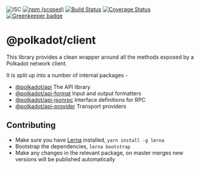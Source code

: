 ![ISC](https://img.shields.io/badge/license-ISC-lightgrey.svg)
[![npm (scoped)](https://img.shields.io/npm/v/@polkadot/api.svg)](https://www.npmjs.com/package/@polkadot/api)
[![Build Status](https://travis-ci.org/polkadot-js/api.svg?branch=master)](https://travis-ci.org/polkadot-js/api)
[![Coverage Status](https://coveralls.io/repos/github/polkadot-js/api/badge.svg?branch=master)](https://coveralls.io/github/polkadot-js/api?branch=master)
[![Greenkeeper badge](https://badges.greenkeeper.io/polkadot-js/api.svg)](https://greenkeeper.io/)

# @polkadot/client

This library provides a clean wrapper around all the methods exposed by a Polkadot network client.

It is split up into a number of internal packages -

- [@polkadot/api](packages/api/) The API library
- [@polkadot/api-format](packages/api-format/) Input and output formatters
- [@polkadot/api-jsonrpc](packages/api-jsonrpc/) Interface definitions for RPC
- [@polkadot/api-provider](packages/api-provider/) Transport providers

## Contributing

- Make sure you have [Lerna](https://lernajs.io/) installed, `yarn install -g lerna`
- Bootstrap the dependencies, `lerna bootstrap`
- Make any changes in the relevant package, on master merges new versions will be published automatically
